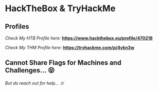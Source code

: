 # HackTheBox & TryHackMe
## Profiles

*Check My HTB Profile here:*
**https://www.hackthebox.eu/profile/470218**

*Check My THM Profile here:*
**https://tryhackme.com/p/4vkn3w**

## Cannot Share Flags for Machines and Challenges... :stuck_out_tongue_closed_eyes:
###### But do reach out for help... :skull_and_crossbones:
